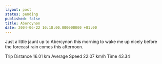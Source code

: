 ```yaml
---
layout: post
status: pending
published: false
title: Abercynon
date: 2004-06-22 10:18:00.000000000 +01:00
---
```

Just a little jaunt up to Abercynon this morning to wake me up nicely before the forecast rain comes this afternoon.

Trip Distance 16.01 km
Average Speed 22.07 km/h
Time 43.34
